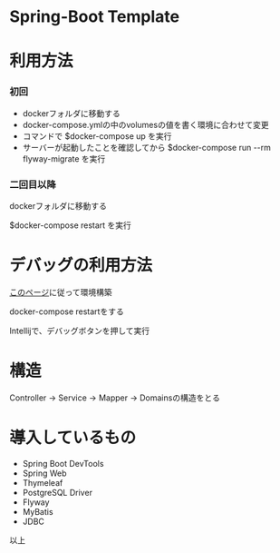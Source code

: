 # Spring-Boot Template
<h1>利用方法</h1>
<h3>初回</h3>
<ul>
    <li>dockerフォルダに移動する</li>
    <li>docker-compose.ymlの中のvolumesの値を書く環境に合わせて変更</li>
    <li>コマンドで $docker-compose up を実行</li>
    <li>サーバーが起動したことを確認してから $docker-compose run --rm flyway-migrate を実行</li>
</ul>
<h3>二回目以降</h3>
<p>dockerフォルダに移動する</p>
<p>$docker-compose restart を実行</p>

<h1>デバッグの利用方法</h1>
<p><a href="https://qiita.com/Tomoyuki_Mikami/items/92f63e4e2b2241959f1e">このページ</a>に従って環境構築</p>
<p>docker-compose restartをする</p>
<p>Intellijで、デバッグボタンを押して実行</p>

<h1>構造</h1>
<p>Controller -> Service -> Mapper -> Domainsの構造をとる</p>

<h1>導入しているもの</h1>
<ul>
    <li>Spring Boot DevTools</li>
    <li>Spring Web</li>
    <li>Thymeleaf</li>
    <li>PostgreSQL Driver</li>
    <li>Flyway</li>
    <li>MyBatis</li>
    <li>JDBC</li>
</ul>
以上





